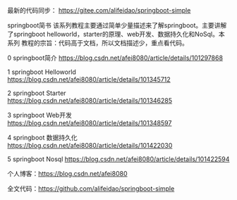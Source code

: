 最新的代码同步：
https://gitee.com/alifeidao/springboot-simple


springboot简书
   该系列教程主要通过简单少量描述来了解springboot。主要讲解了springboot helloworld，starter的原理、web开发、数据持久化和NoSql。本系列 教程的宗旨：代码高于文档，所以文档描述少，重点看代码。
   
0 springboot简介  https://blog.csdn.net/afei8080/article/details/101297868

1 springboot Helloworld https://blog.csdn.net/afei8080/article/details/101345712

2 springboot Starter https://blog.csdn.net/afei8080/article/details/101346285

3 springboot Web开发  https://blog.csdn.net/afei8080/article/details/101348597

4 springboot 数据持久化 https://blog.csdn.net/afei8080/article/details/101422030

5 springboot Nosql https://blog.csdn.net/afei8080/article/details/101422594

个人博客：https://blog.csdn.net/afei8080

全文代码：https://github.com/alifeidao/springboot-simple
